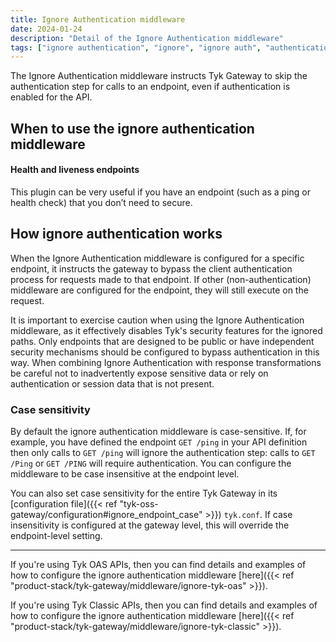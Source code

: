 ```yaml
---
title: Ignore Authentication middleware
date: 2024-01-24
description: "Detail of the Ignore Authentication middleware"
tags: ["ignore authentication", "ignore", "ignore auth", "authentication", "middleware", "per-endpoint"]
---
```


The Ignore Authentication middleware instructs Tyk Gateway to skip the authentication step for calls to an endpoint, even if authentication is enabled for the API.

## When to use the ignore authentication middleware
#### Health and liveness endpoints
This plugin can be very useful if you have an endpoint (such as a ping or health check) that you don’t need to secure.

## How ignore authentication works
When the Ignore Authentication middleware is configured for a specific endpoint, it instructs the gateway to bypass the client authentication process for requests made to that endpoint. If other (non-authentication) middleware are configured for the endpoint, they will still execute on the request.

It is important to exercise caution when using the Ignore Authentication middleware, as it effectively disables Tyk's security features for the ignored paths. Only endpoints that are designed to be public or have independent security mechanisms should be configured to bypass authentication in this way. When combining Ignore Authentication with response transformations be careful not to inadvertently expose sensitive data or rely on authentication or session data that is not present.

### Case sensitivity
By default the ignore authentication middleware is case-sensitive. If, for example, you have defined the endpoint `GET /ping` in your API definition then only calls to `GET /ping` will ignore the authentication step: calls to `GET /Ping` or `GET /PING` will require authentication. You can configure the middleware to be case insensitive at the endpoint level.

You can also set case sensitivity for the entire Tyk Gateway in its [configuration file]({{< ref "tyk-oss-gateway/configuration#ignore_endpoint_case" >}}) `tyk.conf`. If case insensitivity is configured at the gateway level, this will override the endpoint-level setting.

<hr>

If you're using Tyk OAS APIs, then you can find details and examples of how to configure the ignore authentication middleware [here]({{< ref "product-stack/tyk-gateway/middleware/ignore-tyk-oas" >}}).

If you're using Tyk Classic APIs, then you can find details and examples of how to configure the ignore authentication middleware [here]({{< ref "product-stack/tyk-gateway/middleware/ignore-tyk-classic" >}}).

<!-- proposed "summary box" to be shown graphically on each middleware page
 ## Ignore Authentication middleware summary
  - The Ignore Authentication middleware is an optional stage in Tyk's API Request processing chain, sitting between the [TBC]() and [TBC]() middleware.
  - The Ignore Authentication middleware can be configured at the per-endpoint level within the API Definition and is supported by the API Designer within the Tyk Dashboard. 
 -->

